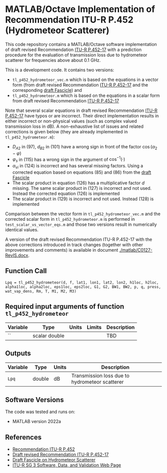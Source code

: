 # MATLAB/Octave Implementation of Recommendation ITU-R P.452 (Hydrometeor Scatterer)


This code repository contains a MATLAB/Octave software implementation of draft revised Recommendation [ITU-R P.452-17](https://www.itu.int/md/R19-SG03-C-0127/en) with a prediction procedure for the evaluation of transmission loss due to hydrometeor scatterer for frequencies above about 0.1 GHz.  

This is a development code. It contains two versions:
* `tl_p452_hydrometeor_vec.m` which is based on the equations in a vector form (from draft revised Recommendation [ITU-R P.452-17](https://www.itu.int/md/R19-SG03-C-0127/en)  and the corresponding [draft Fascicle](https://www.itu.int/md/R19-WP3M-230522-TD-0166/en)) and 
* `tl_p452_hydrometeor.m` which is based on the equations in a scalar form from draft revised Recommendation [ITU-R P.452-17](https://www.itu.int/md/R19-SG03-C-0127/en)

Note that several scalar equations in draft revised Recommendation [ITU-R P.452-17](https://www.itu.int/md/R19-SG03-C-0127/en) have typos or are incorrect. Their direct implementation results in either incorrect or non-physical values (such as complex valued transmission loss in dB). A non-exhaustive list of issues and  related corrections is given below (they are already implemented in `tl_p452_hydrometeor.m`):

- $D_{A2}$  in (97), $d_{B2}$ in (101) have a wrong sign in front of the factor $\cos(\alpha_2-\varphi)$
- $\varphi_s$ in (115) has a wrong sign in the argument of $\cos^{-1}(\cdot)$
- $\alpha_{vi}$ in (124) is incorrect and has several missing factors. Using a corrected equation based on equations (85) and (86) from the [draft Fascicle](https://www.itu.int/md/R19-WP3M-230522-TD-0166/en) 
- The scalar product in equation (126) has a multiplicative factor $d$ missing. The same scalar product in (127) is incorrect and not used. Instead the corrected equation (126) is implemented
- The scalar product in (129) is incorrect and not used. Instead (128) is implemented 

Comparison between the vector form in `tl_p452_hydrometeor_vec.m` and the corrected scalar form in  `tl_p452_hydrometeor.m` is performed in `test_scalar_vs_vector_eqs.m` and those two versions result in numerically identical values.

A version of the draft revised Recommendation ITU-R P.452-17 with the above corrections introduced in track changes (together with other improvements and comments) is available in document [./matlab/C0127-RevIS.docx](https://github.com/eeveetza/p452-hydrometeor/blob/main/matlab/C0127-RevIS.docx).



## Function Call

~~~
Lpq = tl_p452_hydrometeor(d, f, lat1, lon1, lat2, lon2, h1loc, h2loc, alpha1loc, alpha2loc, eps1loc, eps2loc, G1, G2, BW1, BW2, p, q, press, wat_vap_dens, Rm, T, M1, M2, M3)
~~~


## Required input arguments of function `tl_p452_hydrometeor`

| Variable          | Type   | Units | Limits       | Description  |
|-------------------|--------|-------|--------------|--------------|
| ``               | scalar double |    | |   TBD |




 
## Outputs ##

| Variable   | Type   | Units | Description |
|------------|--------|-------|-------------|
| `Lpq`    | double | dB    | Transmission loss due to hydrometeor scatterer |


## Software Versions
The code was tested and runs on:
* MATLAB version 2022a 


## References

* [Recommendation ITU-R P.452](https://www.itu.int/rec/R-REC-P.452/en)
* [Draft revised Recommendation ITU-R P.452-17](https://www.itu.int/md/R19-SG03-C-0127/en) 
* [Draft Fascicle on Hydrometeor Scatterer](https://www.itu.int/md/R19-WP3M-230522-TD-0166/en)
* [ITU-R SG 3 Software, Data, and Validation Web Page](https://www.itu.int/en/ITU-R/study-groups/rsg3/Pages/iono-tropo-spheric.aspx)

